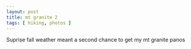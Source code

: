 ```yaml
---
layout: post
title: mt granite 2
tags: [ hiking, photos ]
---
```

Suprise fall weather meant a second chance to get my mt granite panos
<script src="https://cdn.jsdelivr.net/npm/publicalbum@latest/embed-ui.min.js" async></script>
<div class="pa-gallery-player-widget" style="width:640px; height:480px; display:none;"
  data-link="https://photos.app.goo.gl/95kgWnmEYPnwajqu9"
  data-title="Granite Mt 2"
  data-description="15 new items added to shared album">
  <object data="https://lh3.googleusercontent.com/pw/ADCreHduc8-vk04MriBkbVRonSHoPYdVXaiYF_z0VIHkfuliFAD3ZWLeujmSYz920xwg_y4w0GN25r4EHL4C1IIl1_VxRwuFlECnLmiZNTyg-6AYk3OSo1DE=w1920-h1080"></object>
  <object data="https://lh3.googleusercontent.com/pw/ADCreHd4KyY349NNcRhTO_0x0OqcZedI7mNttOHOeZM0iPA1Mqb-RBLDdcxhQBdwq0_2gFrwqTp2klCq9EKt-zYeWbuw_86Wuxz3X4Dor1L1NnbcG6mblO25=w1920-h1080"></object>
  <object data="https://lh3.googleusercontent.com/pw/ADCreHc1kGr6NvLNoJS5_hD0ep1bc0Wdn9wgl2EdnAO2BZG20JF6Q_29IwOk0NIcbqhHgIMB9pygeLU435Hm4IeY4U-9dqQWvHo8JErKugtXdMSLnOG9k9fG=w1920-h1080"></object>
  <object data="https://lh3.googleusercontent.com/pw/ADCreHf1ozwoh8gYco3RVmy0FaX9lJ1ih8lRDKFX2lZfncdblOM5qqFEuSNNk3baj-6fCCifYq2CTyQphvaRSP0dZ5n53SvZDeZmu0ixPlTzKNhT7dZzcKDM=w1920-h1080"></object>
  <object data="https://lh3.googleusercontent.com/pw/ADCreHcRH7Q5AF1lbUp7LiHe9ChqSVG2NieXZsHnXjXObLqfn710K1iUt5OCJs3OEL6cxKF3kLS-mOTdDcSRgQHvLfAGDMEIik4IlYk7xHc18GImS9gYZH7v=w1920-h1080"></object>
  <object data="https://lh3.googleusercontent.com/pw/ADCreHeIE6Bx5ZZoNiN-JieuMpubb54_BzrwCtyCkdpQn6m2oEn_mQ0Bxul-PoXoU0WajYxAze76yyLnWhHo4LBv4ydStc_pRcO21dxiO5sSHXwmhrA5gp5V=w1920-h1080"></object>
  <object data="https://lh3.googleusercontent.com/pw/ADCreHfTX_HbBjfw8o3SqRyQjWaxTQ_5VIKmWQ_FS_Q1rqK7LwJH36f3SyA_JJyRI3Uxv2q1U-0ASH9-ylXwtYEfyj2l5ffr76kA_FRpBijjgrw9TrSBEXEH=w1920-h1080"></object>
  <object data="https://lh3.googleusercontent.com/pw/ADCreHfr9tPevX4Q-dmBJeVff5Fq6LliKMjp5T1ZEMfJrXfLiqVyF8B5FqUZNQAY4tXUU5HPdGRwbU_VUQeFsogf_nbUgwmCeti4axhj6Ppq3-gXUoobciqD=w1920-h1080"></object>
  <object data="https://lh3.googleusercontent.com/pw/ADCreHc7KnbHq_HO9wtVlbSDW6vXcseCvJZVzXjLq2zHUlQNzmQVOqCBAbHxCn1ky4IeRmPBFcTBkSGMpaPuipdHDH5GZvhE7a3mdSQMez2MNC8xNnsmqU9E=w1920-h1080"></object>
  <object data="https://lh3.googleusercontent.com/pw/ADCreHfMig-bTYLWiB2agnk_ju__xRLHvd-Q5JHNnZE8hYj53sCzAs4fhQkax48iT4DasVkbpl4rXxExquPyIJscdrf6fQkbY0r8mhgRZIycV94KCKdYyM9H=w1920-h1080"></object>
  <object data="https://lh3.googleusercontent.com/pw/ADCreHeiwj3y3UdC5TdWlf14idpNwgXi9kLjMwRZ118B0Rp3Hmb_pSPS5oJRp0yq2hJHU7ZIx1tr_sOyxo6UXTKg8xNBOw4LNh6hYLagvkEMN_wpGib2xs8g=w1920-h1080"></object>
  <object data="https://lh3.googleusercontent.com/pw/ADCreHdrzVdmg2bEr69SE4CuWVHxhX5lccL1a9cwT0vBXcK8nbj-TjMFGCX4ZQJm6k_5SPCmrhgFMiRnHbQqVWJNbFxxN-3gGQimYbyD4yV6-EMja8Y_o2yv=w1920-h1080"></object>
  <object data="https://lh3.googleusercontent.com/pw/ADCreHdkJvVh7vb_R-giCU5TLJS3p_NJ3n5wnY2KCXG9Waz8rQCwkcPfOA9xgMHgJxPbeGCtXOm7-2ioIZO77a4IXvBGzH6MOH5Vfu18r_XMMg2YCOrCMhFn=w1920-h1080"></object>
  <object data="https://lh3.googleusercontent.com/pw/ADCreHfgHPP6bzvKUINZ8b-Un6bvZpn9By1qCX7IJF5h56inOPkklvKtxY4nE2I0Z4zynzqnnW6x9zgYG6wecu6oF56OIgjM8q-e3dfK1X6wn7FjYG7lKorT=w1920-h1080"></object>
  <object data="https://lh3.googleusercontent.com/pw/ADCreHd9c3ro6VzL13aIZ8LzsW2wAGlNOpXEF3Sr456Tz3vea74fS7qQZor4sg29cgZbagHc_p2zC5eEh0GBRzuKu5nJndPtFd0b1WbP_epJeIUyHqDCv9dU=w1920-h1080"></object>
</div>
